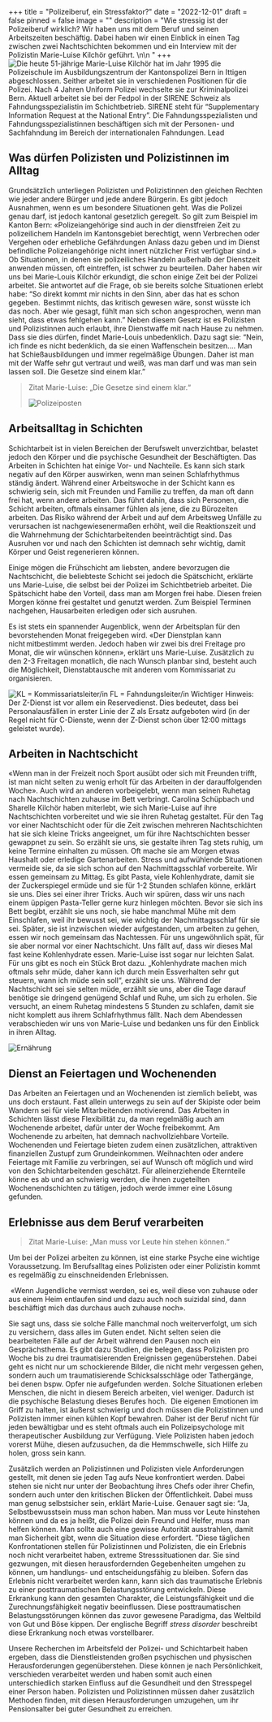 +++
title = "Polizeiberuf, ein Stressfaktor?"
date = "2022-12-01"
draft = false
pinned = false
image = ""
description = "Wie stressig ist der Polizeiberuf wirklich? Wir haben uns mit dem Beruf und seinen Arbeitszeiten beschäftig. Dabei haben wir einen Einblick in einen Tag zwischen zwei Nachtschichten bekommen und ein Interview mit der Polizistin Marie-Luise Kilchör geführt. \n\n "
+++
![Die heute 51-jährige Marie-Luise Kilchör hat im Jahr 1995 die Polizeischule im Ausbildungszentrum der Kantonspolizei Bern in Ittigen abgeschlossen. Seither arbeitet sie in verschiedenen Positionen für die Polizei. Nach 4 Jahren Uniform Polizei wechselte sie zur Kriminalpolizei Bern. Aktuell arbeitet sie bei der Fedpol in der SIRENE Schweiz als Fahndungsspezialistin im Schichtbetrieb.    SIRENE steht für “Supplementary Information Request at the National Entry”. Die Fahndungsspezialisten und Fahndungsspezialistinnen beschäftigen sich mit der Personen- und Sachfahndung im Bereich der internationalen Fahndungen.   Lead ](polizei-2-2-.png)

## Was dürfen Polizisten und Polizistinnen im Alltag 

Grundsätzlich unterliegen Polizisten und Polizistinnen den gleichen Rechten wie jeder andere Bürger und jede andere Bürgerin. Es gibt jedoch Ausnahmen, wenn es um besondere Situationen geht. Was die Polizei genau darf, ist jedoch kantonal gesetzlich geregelt. So gilt zum Beispiel im Kanton Bern: «Polizeiangehörige sind auch in der dienstfreien Zeit zu polizeilichem Handeln im Kantonsgebiet berechtigt, wenn Verbrechen oder Vergehen oder erhebliche Gefährdungen Anlass dazu geben und im Dienst befindliche Polizeiangehörige nicht innert nützlicher Frist verfügbar sind.» Ob Situationen, in denen sie polizeiliches Handeln außerhalb der Dienstzeit anwenden müssen, oft eintreffen, ist schwer zu beurteilen. Daher haben wir uns bei Marie-Louis Kilchör erkundigt, die schon einige Zeit bei der Polizei arbeitet. Sie antwortet auf die Frage, ob sie bereits solche Situationen erlebt habe: “So direkt kommt mir nichts in den Sinn, aber das hat es schon gegeben.  Bestimmt nichts, das kritisch gewesen wäre, sonst wüsste ich das noch. Aber wie gesagt, fühlt man sich schon angesprochen, wenn man sieht, dass etwas fehlgehen kann.” Neben diesem Gesetz ist es Polizisten und Polizistinnen auch erlaubt, ihre Dienstwaffe mit nach Hause zu nehmen. Dass sie dies dürfen, findet Marie-Louis unbedenklich. Dazu sagt sie: “Nein, ich finde es nicht bedenklich, da sie einen Waffenschein besitzen.... Man hat Schießausbildungen und immer regelmäßige Übungen. Daher ist man mit der Waffe sehr gut vertraut und weiß, was man darf und was man sein lassen soll. Die Gesetze sind einem klar.” 

> Zitat Marie-Luise: „Die Gesetze sind einem klar.“
>
>
>
> ![](polizeiposten.jpg "Polizeiposten")

## Arbeitsalltag in Schichten 

Schichtarbeit ist in vielen Bereichen der Berufswelt unverzichtbar, belastet jedoch den Körper und die psychische Gesundheit der Beschäftigten. Das Arbeiten in Schichten hat einige Vor- und Nachteile. Es kann sich stark negativ auf den Körper auswirken, wenn man seinen Schlafrhythmus ständig ändert. Während einer Arbeitswoche in der Schicht kann es schwierig sein, sich mit Freunden und Familie zu treffen, da man oft dann frei hat, wenn andere arbeiten. Das führt dahin, dass sich Personen, die Schicht arbeiten, oftmals einsamer fühlen als jene, die zu Bürozeiten arbeiten. Das Risiko während der Arbeit und auf dem Arbeitsweg Unfälle zu verursachen ist nachgewiesenermaßen erhöht, weil die Reaktionszeit und die Wahrnehmung der Schichtarbeitenden beeinträchtigt sind. Das Ausruhen vor und nach den Schichten ist demnach sehr wichtig, damit Körper und Geist regenerieren können.  

Einige mögen die Frühschicht am liebsten, andere bevorzugen die Nachtschicht, die beliebteste Schicht sei jedoch die Spätschicht, erklärte uns Marie-Luise, die selbst bei der Polizei im Schichtbetrieb arbeitet. Die Spätschicht habe den Vorteil, dass man am Morgen frei habe. Diesen freien Morgen könne frei gestaltet und genutzt werden. Zum Beispiel Terminen nachgehen, Hausarbeiten erledigen oder sich ausruhen.   

Es ist stets ein spannender Augenblick, wenn der Arbeitsplan für den bevorstehenden Monat freigegeben wird. «Der Dienstplan kann nicht mitbestimmt werden. Jedoch haben wir zwei bis drei Freitage pro Monat, die wir wünschen können», erklärt uns Marie-Luise. Zusätzlich zu den 2-3 Freitagen monatlich, die nach Wunsch planbar sind, besteht auch die Möglichkeit, Dienstabtausche mit anderen vom Kommissariat zu organisieren.  

![KL = Kommissariatsleiter/in	FL = Fahndungsleiter/in Wichtiger Hinweis: Der Z-Dienst ist vor allem ein Reservedienst. Dies bedeutet, dass bei Personalausfällen in erster Linie der Z als Ersatz aufgeboten wird (in der Regel nicht für C-Dienste, wenn der Z-Dienst schon über 12:00 mittags geleistet wurde). ](dienstplan.png "Alter Dienstplan von Marie-Luise Kilchör ")

## Arbeiten in Nachtschicht 

«Wenn man in der Freizeit noch Sport ausübt oder sich mit Freunden trifft, ist man nicht selten zu wenig erholt für das Arbeiten in der darauffolgenden Woche». Auch wird an anderen vorbeigelebt, wenn man seinen Ruhetag nach Nachtschichten zuhause im Bett verbringt. Carolina Schüpbach und Sharelle Kilchör haben miterlebt, wie sich Marie-Luise auf ihre Nachtschichten vorbereitet und wie sie ihren Ruhetag gestaltet. Für den Tag vor einer Nachtschicht oder für die Zeit zwischen mehreren Nachtschichten hat sie sich kleine Tricks angeeignet, um für ihre Nachtschichten besser gewappnet zu sein. So erzählt sie uns, sie gestalte ihren Tag stets ruhig, um keine Termine einhalten zu müssen. Oft mache sie am Morgen etwas Haushalt oder erledige Gartenarbeiten. Stress und aufwühlende Situationen vermeide sie, da sie sich schon auf den Nachmittagsschlaf vorbereite. Wir essen gemeinsam zu Mittag. Es gibt Pasta, viele Kohlenhydrate, damit sie der Zuckerspiegel ermüde und sie für 1-2 Stunden schlafen könne, erklärt sie uns. Dies sei einer ihrer Tricks. Auch wir spüren, dass wir uns nach einem üppigen Pasta-Teller gerne kurz hinlegen möchten. Bevor sie sich ins Bett begibt, erzählt sie uns noch, sie habe manchmal Mühe mit dem Einschlafen, weil ihr bewusst sei, wie wichtig der Nachmittagsschlaf für sie sei. Später, sie ist inzwischen wieder aufgestanden, um arbeiten zu gehen, essen wir noch gemeinsam das Nachtessen. Für uns ungewöhnlich spät, für sie aber normal vor einer Nachtschicht. Uns fällt auf, dass wir dieses Mal fast keine Kohlenhydrate essen. Marie-Luise isst sogar nur leichten Salat. Für uns gibt es noch ein Stück Brot dazu. „Kohlenhydrate machen mich oftmals sehr müde, daher kann ich durch mein Essverhalten sehr gut steuern, wann ich müde sein soll“, erzählt sie uns. Während der Nachtschicht sei sie selten müde, erzählt sie uns, aber die Tage darauf benötige sie dringend genügend Schlaf und Ruhe, um sich zu erholen. Sie versucht, an einem Ruhetag mindestens 5 Stunden zu schlafen, damit sie nicht komplett aus ihrem Schlafrhythmus fällt. Nach dem Abendessen verabschieden wir uns von Marie-Luise und bedanken uns für den Einblick in ihren Alltag. 

![](reportage-essen.jpg "Ernährung")

## Dienst an Feiertagen und Wochenenden 

Das Arbeiten an Feiertagen und an Wochenenden ist ziemlich beliebt, was uns doch erstaunt. Fast allein unterwegs zu sein auf der Skipiste oder beim Wandern sei für viele Mitarbeitenden motivierend. Das Arbeiten in Schichten lässt diese Flexibilität zu, da man regelmäßig auch am Wochenende arbeitet, dafür unter der Woche freibekommt. Am Wochenende zu arbeiten, hat demnach nachvollziehbare Vorteile. Wochenenden und Feiertage bieten zudem einen zusätzlichen, attraktiven finanziellen Zustupf zum Grundeinkommen. Weihnachten oder andere Feiertage mit Familie zu verbringen, sei auf Wunsch oft möglich und wird von den Schichtarbeitenden geschätzt. Für alleinerziehende Elternteile könne es ab und an schwierig werden, die ihnen zugeteilten Wochenendschichten zu tätigen, jedoch werde immer eine Lösung gefunden.  

## Erlebnisse aus dem Beruf verarbeiten 

> Zitat Marie-Luise: „Man muss vor Leute hin stehen können.“ 

Um bei der Polizei arbeiten zu können, ist eine starke Psyche eine wichtige Voraussetzung. Im Berufsalltag eines Polizisten oder einer Polizistin kommt es regelmäßig zu einschneidenden Erlebnissen. 

 «Wenn Jugendliche vermisst werden, sei es, weil diese von zuhause oder aus einem Heim entlaufen sind und dazu auch noch suizidal sind, dann beschäftigt mich das durchaus auch zuhause noch». 

Sie sagt uns, dass sie solche Fälle manchmal noch weiterverfolgt, um sich zu versichern, dass alles im Guten endet. Nicht selten seien die bearbeiteten Fälle auf der Arbeit während den Pausen noch ein Gesprächsthema. Es gibt dazu Studien, die belegen, dass Polizisten pro Woche bis zu drei traumatisierenden Ereignissen gegenüberstehen. Dabei geht es nicht nur um schockierende Bilder, die nicht mehr vergessen gehen, sondern auch um traumatisierende Schicksalsschläge oder Tathergänge, bei denen bspw. Opfer nie aufgefunden werden. Solche Situationen erleben Menschen, die nicht in diesem Bereich arbeiten, viel weniger. Dadurch ist die psychische Belastung dieses Berufes hoch.  Die eigenen Emotionen im Griff zu halten, ist äußerst schwierig und doch müssen die Polizistinnen und Polizisten immer einen kühlen Kopf bewahren. Daher ist der Beruf nicht für jeden bewältigbar und es steht oftmals auch ein Polizeipsychologe mit therapeutischer Ausbildung zur Verfügung. Viele Polizisten haben jedoch vorerst Mühe, diesen aufzusuchen, da die Hemmschwelle, sich Hilfe zu holen, gross sein kann.  

Zusätzlich werden an Polizistinnen und Polizisten viele Anforderungen gestellt, mit denen sie jeden Tag aufs Neue konfrontiert werden. Dabei stehen sie nicht nur unter der Beobachtung ihres Chefs oder ihrer Chefin, sondern auch unter den kritischen Blicken der Öffentlichkeit. Dabei muss man genug selbstsicher sein, erklärt Marie-Luise. Genauer sagt sie: “Ja, Selbstbewusstsein muss man schon haben. Man muss vor Leute hinstehen können und da es ja heißt, die Polizei dein Freund und Helfer, muss man helfen können. Man sollte auch eine gewisse Autorität ausstrahlen, damit man Sicherheit gibt, wenn die Situation diese erfordert. ”Diese täglichen Konfrontationen stellen für Polizistinnen und Polizisten, die ein Erlebnis noch nicht verarbeitet haben, extreme Stresssituationen dar. Sie sind gezwungen, mit diesen herausfordernden Gegebenheiten umgehen zu können, um handlungs- und entscheidungsfähig zu bleiben. Sofern das Erlebnis nicht verarbeitet werden kann, kann sich das traumatische Erlebnis zu einer posttraumatischen Belastungsstörung entwickeln. Diese Erkrankung kann den gesamten Charakter, die Leistungsfähigkeit und die Zurechnungsfähigkeit negativ beeinflussen. Diese posttraumatischen Belastungsstörungen können das zuvor gewesene Paradigma, das Weltbild von Gut und Böse kippen. Der englische Begriff *stress disorder* beschreibt diese Erkrankung noch etwas vorstellbarer. 

Unsere Recherchen im Arbeitsfeld der Polizei- und Schichtarbeit haben ergeben, dass die Dienstleistenden großen psychischen und physischen Herausforderungen gegenüberstehen. Diese können je nach Persönlichkeit, verschieden verarbeitet werden und haben somit auch einen unterschiedlich starken Einfluss auf die Gesundheit und den Stresspegel einer Person haben. Polizisten und Polizistinnen müssen daher zusätzlich Methoden finden, mit diesen Herausforderungen umzugehen, um ihr Pensionsalter bei guter Gesundheit zu erreichen.